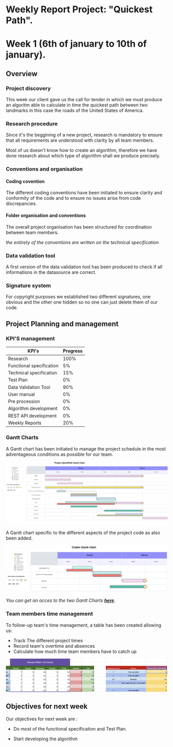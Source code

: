 # Weekly Report Project: "Quickest Path". 
# Week 1 (6th of january to 10th of january).

## Overview

### Project discovery

This week our client gave us the call for tender in which we must produce an algoritm able to calculate in time the quickest path between two landmarks in this case the roads of the United States of America.

### Research procedure

Since it's the beggining of a new project, research is mandatory to ensure that all requirements are understood with clarity by all team members.

Most of us doesn't know how to create an algorithm, therefore we have done research about which type of algorithm shall we produce precisely. 

### Conventions and organisation

#### Coding covention

The different coding conventions have been initiated to ensure clarity and conformity of the code and to ensure no issues arise from code discrepancies.

#### Folder organisation and conventions

The overall project organisation has been structured for coordination between team members.

*the entirety of the conventions are written on the technical specification*


### Data validation tool

A first version of the data validation tool has been produced to check if all informations in the datasource are correct.

### Signature system

For copyright purposes we established two different signatures, one obvious and the other one hidden so no one can just delete them of our code.


## Project Planning and management

### KPI'S management 

| KPI's                    | Progress |
| ------------------------ | -------- |
| Research                 | 100%     |
| Functional specification | 5%       |
| Technical specification  | 15%      |
| Test Plan                | 0%       |
| Data Validation Tool     | 90%      |
| User manual              | 0%      |
|Pre procession            | 0%      |
| Algorithm development    | 0%       |
| REST API development     | 0%       |
| Weekly Reports           | 20%      |

### Gantt Charts

A Gantt chart has been initiated to manage the project schedule in the most adventageous conditions as possible for our team.

![Gantt Chart picture](/Documents/images/management/gantt_chart.png)

A Gantt chart specific to the different aspects of the project code as also been added.

![Code Gantt Chart picture](/Documents/images/management/code_gantt_chart.png)

*You can get an acces to the two Gantt Charts [**here**](/Documents/management/documents/gantt_charts.pdf)*.

### Team members time management
To follow-up team's time management, a table has been created allowing us:

- Track The different project times
- Record team's overtime and absences
- Calculate how much time team members have to catch up

![Time management table](/Documents/images/management/time_management_table.png)

## Objectives for next week

Our objectives for next week are :
- Do most of the functional specification and Test Plan.

- Start developing the algorithm
